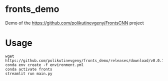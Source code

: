# fronts_demo

Demo of the https://github.com/polikutinevgeny/FrontsCNN project

# Usage

```shell
wget https://github.com/polikutinevgeny/fronts_demo/releases/download/v0.0.1/weights.hdf5
conda env create -f environment.yml
conda activate fronts
streamlit run main.py
```